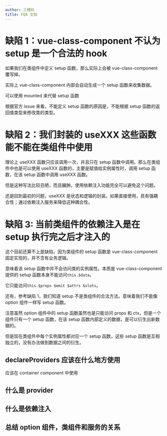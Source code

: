 ```yaml
---
author: 三棵树
title: FQA 文档
---
```


# 缺陷 1：vue-class-component 不认为 setup 是一个合法的 hook

如果我们在类组件中定义 setup 函数，那么实际上会被 vue-class-component 覆写掉。

实际上 vue-class-component 内部会自动生成一个 setup 函数来收集数据。

可以使用 mounted 来代替 setup 函数

根据官方 issue 来看，不能定义 setup 函数的原因是，不能根据 setup 函数的返回值类型来修改类的类型。

# 缺陷 2：我们封装的 useXXX 这些函数能不能在类组件中使用

理论上 useXXX 函数只应该调用一次，并且只在 setup 函数中调用。那么在类组件中也是可以使用 useXXX 函数的，主要是赋值给实例属性时，调用 setup 函数，在该 setup 函数中调用 useXXX 函数。

但是这种写法比较丑陋，而且臃肿。使用依赖注入功能完全可以避免这个问题。

还是回到最初的问题，useXXX 是状态和逻辑的封装。如果直接使用，具有强耦合性；通过依赖注入服务来降低这种耦合性。

# 缺陷 3: 当前类组件的依赖注入是在 setup 执行完之后才注入的

这个目前还算不上是缺陷，因为类组件的 setup 函数是 vue-class-component 固定实现的，并不含有业务逻辑。

意味着该 setup 函数中并不会访问类的实例属性。本质是 vue-class-component 提供的 setup 函数本身不能访问`this.$data`。

它只能访问`this.$props $emit $attrs $slots`。

还有，参考缺陷 1，我们知道 setup 不是类组件的合法方法。意味着我们不能像 option 组件一样写 setup 函数。

注意虽然 option 组件中的 setup 函数虽然也是只能访问 props 和 ctx，但是一个组件只有一个 setup 函数，在该 setup 函数内部定义的数据，是可以衍生出新数据的。

但是现在类组件中每个实例属性都对应一个 setup 函数，这些 setup 函数是互相独立的，没有办法做到数据之间的衍生。

## declareProviders 应该在什么地方使用

应该在 container component 中使用

## 什么是 provider

## 什么是依赖注入

## 总结 option 组件，类组件和服务的关系
